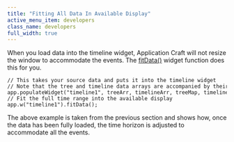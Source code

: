 ```yaml
---
title: "Fitting All Data In Available Display"
active_menu_item: developers
class_name: developers
full_width: true
---
```



When you load data into the timeline widget, Application Craft will not resize the window to accommodate the events. The [fitData()](../../../scripting-apis/client-api/widget-object-functions/timeline/fitdata) widget function does this for you.

    // This takes your source data and puts it into the timeline widget
    // Note that the tree and timeline data arrays are accompanied by their mapping objects
    app.populateWidget("timeline1", treeArr, timelineArr, treeMap, timelineMap);
    // Fit the full time range into the available display
    app.w("timeline1").fitData();
   

The above example is taken from the previous section and shows how, once the data has been fully loaded, the time horizon is adjusted to accommodate all the events.

